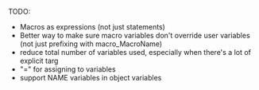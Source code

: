 TODO:
- Macros as expressions (not just statements)
- Better way to make sure macro variables don't override user variables (not just prefixing with macro_MacroName)
- reduce total number of variables used, especially when there's a lot of explicit targ
- "=" for assigning to variables
- support NAME variables in object variables
